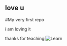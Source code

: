 ## love u

#My very first repo

i am loving it

thanks for teaching ![Learn](https://github.com/user-attachments/assets/7b524a51-0e4a-417d-87c4-47a80b094f57)

